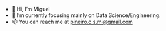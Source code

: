 - 👋 Hi, I’m Miguel  
- 🌱 I’m currently focusing mainly on Data Science/Engineering.
- 📫 You can reach me at pineiro.c.s.mi@gmail.com
  

